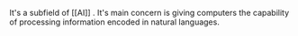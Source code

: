 It's a subfield of [[AI]] . It's main concern is giving computers the capability of processing information encoded in natural languages.